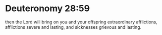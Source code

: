 # Deuteronomy 28:59

then the Lord will bring on you and your offspring extraordinary afflictions, afflictions severe and lasting, and sicknesses grievous and lasting.
